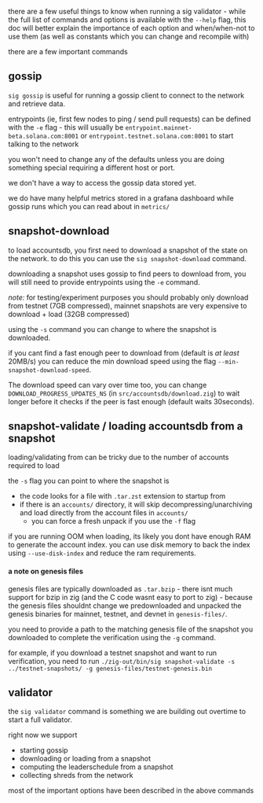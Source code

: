 there are a few useful things to know when running a sig validator - while the full list 
of commands and options is available with the `--help` flag, this doc will better explain the importance of each option and when/when-not to use them (as well as constants
which you can change and recompile with)

there are a few important commands

## gossip

`sig gossip` is useful for running a gossip client to connect to the network 
and retrieve data. 

entrypoints (ie, first few nodes to ping / send pull requests) can be defined with the `-e` flag - this will usually be 
`entrypoint.mainnet-beta.solana.com:8001` or `entrypoint.testnet.solana.com:8001`
to start talking to the network

you won't need to change any of the defaults unless you are doing something special
requiring a different host or port.

we don't have a way to access the gossip data stored yet.

we do have many helpful metrics stored in a grafana dashboard while gossip runs which 
you can read about in `metrics/`

## snapshot-download

to load accountsdb, you first need to download a snapshot of the state on the network. 
to do this you can use the `sig snapshot-download` command. 

downloading a snapshot uses gossip to find peers to download from, you will still need to provide entrypoints
using the `-e` command. 

*note:* for testing/experiment purposes you should probably only download from testnet (7GB compressed), mainnet snapshots are very expensive to download + load (32GB compressed)

using the `-s` command you can change to where the snapshot is downloaded. 

if you cant find a fast enough peer to download from (default is *at least* 20MB/s) you 
can reduce the min download speed using the flag `--min-snapshot-download-speed`. 

The download speed can vary over time too, you can change `DOWNLOAD_PROGRESS_UPDATES_NS` 
(in `src/accountsdb/download.zig`) to wait longer before it checks if the peer is fast enough 
(default waits 30seconds).

## snapshot-validate / loading accountsdb from a snapshot

loading/validating from can be tricky due to the number of accounts required to load 

the `-s` flag you can point to where the snapshot is
- the code looks for a file with `.tar.zst` extension to startup from 
- if there is an `accounts/` directory, it will skip decompressing/unarchiving and 
load directly from the account files in `accounts/`
    - you can force a fresh unpack if you use the `-f` flag

if you are running OOM when loading, its likely you dont have enough RAM to generate the 
account index. you can use disk memory to back the index using `--use-disk-index` and reduce the ram requirements.

#### a note on genesis files

genesis files are typically downloaded as `.tar.bzip` - there isnt much support for bzip in zig (and the C code wasnt easy to port to zig) - because the genesis files shouldnt change we predownloaded and unpacked
the genesis binaries for mainnet, testnet, and devnet in `genesis-files/`. 

you need to provide a path to the matching genesis file of the snapshot you downloaded
to complete the verification using the `-g` command. 

for example, if you download a testnet snapshot and want to run verification, you 
need to run `./zig-out/bin/sig snapshot-validate -s ../testnet-snapshots/ -g genesis-files/testnet-genesis.bin`

## validator

the `sig validator` command is something we are building out overtime to start a full validator.

right now we support 
- starting gossip 
- downloading or loading from a snapshot 
- computing the leaderschedule from a snapshot
- collecting shreds from the network

most of the important options have been described in the above commands